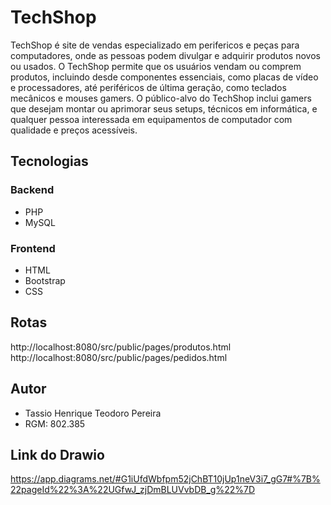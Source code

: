 
# TechShop

TechShop é site de vendas especializado em perifericos e peças para computadores, onde as pessoas podem divulgar e adquirir produtos novos ou usados. O TechShop permite que os usuários vendam ou comprem produtos, incluindo desde componentes essenciais, como placas de vídeo e processadores, até periféricos de última geração, como teclados mecânicos e mouses gamers. O público-alvo do TechShop inclui gamers que desejam montar ou aprimorar seus setups, técnicos em informática, e qualquer pessoa interessada em equipamentos de computador com qualidade e preços acessíveis.

## Tecnologias

### Backend

- PHP
- MySQL

### Frontend

- HTML
- Bootstrap 
- CSS

## Rotas

http://localhost:8080/src/public/pages/produtos.html
http://localhost:8080/src/public/pages/pedidos.html

## Autor

- Tassio Henrique Teodoro Pereira 
- RGM: 802.385

## Link do Drawio

https://app.diagrams.net/#G1iUfdWbfpm52jChBT10jUp1neV3i7_gG7#%7B%22pageId%22%3A%22UGfwJ_zjDmBLUVvbDB_g%22%7D



